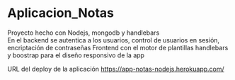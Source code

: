 # Aplicacion_Notas
Proyecto hecho con Nodejs, mongodb y handlebars <br>
En el backend se autentica a los usuarios, control de usuarios en sesión, encriptación de contraseñas
Frontend con el motor de plantillas handlebars y boostrap para el diseño responsivo de la app

URL del deploy de la aplicación  https://app-notas-nodejs.herokuapp.com/   <br>

